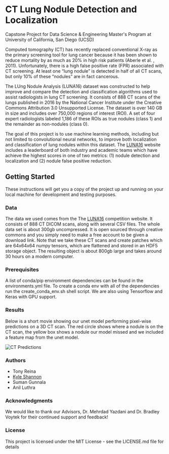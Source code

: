 # CT Lung Nodule Detection and Localization
Capstone Project for Data Science &amp; Engineering Master's Program at University of California, San Diego (UCSD)

Computed tomography (CT) has recently replaced conventional X-ray as the primary
screening tool for lung cancer because it has been shown to reduce mortality by as much as
20% in high risk patients (Aberle et al. , 2011). Unfortunately, there is a high false positive rate
(FPR) associated with CT screening. At least one “lung nodule” is detected in half of all CT
scans, but only 10% of these “nodules” are in fact cancerous.

The LUng Nodule Analysis (LUNA16) dataset was constructed to help improve and
compare the detection and classification algorithms used to assist radiologists in lung CT
screening. It consists of 888 CT scans of the lungs published in 2016 by the National Cancer
Institute under the Creative Commons Attribution 3.0 Unsupported License. The dataset is over
140 GB in size and includes over 750,000 regions of interest (ROI). A set of four expert
radiologists labeled 1,186 of these ROIs as true nodules (class 1) and the remainder as
non-nodules (class 0).

The goal of this project is to use machine learning methods, including but not limited to
convolutional neural networks, to improve both localization and classification of lung nodules
within this dataset. The [LUNA16](https://luna16.grand-challenge.org/home/) website includes a
leaderboard of both industry and academic teams which have achieve the highest scores in one
of two metrics: (1) nodule detection and localization and (2) nodule false positive reduction.

## Getting Started
These instructions will get you a copy of the project up and running on your local machine for development and testing purposes.

### Data
The data we used comes from the The [LUNA16](https://luna16.grand-challenge.org/home/) competition website. It consists of 888 CT DICOM scans, along with several CSV files. The whole data set is about 300gb uncompressed. It is open sourced through creative commons and you simply need to make a free account to be given a download link. Note that we take these CT scans and create patches which are 64x64x64 numpy tensors, which are flattened and stored in an HDF5 storage object. The resulting object is about 800gb large and takes around 30 hours on a modern computer. 

### Prerequisites
A list of conda/pip environment dependencies can be found in the environments.yml file. To create a conda env with all of the dependencies run the create_conda_env.sh shell script. We are also using Tensorflow and Keras with GPU support.

### Results
Below is a short movie showing our unet model performing pixel-wise predictions on a 3D CT scan. The red circle shows where a nodule is on the CT scan, the yellow box shows a nodule our model missed and we included a feature map from the unet model. 

![CT Predictions](./images/CT-prediction-results-unet.gif)

### Authors
- Tony Reina
- [Kyle Shannon](https://github.com/kshannon)
- Suman Gunnala
- Anil Luthra

### Acknowledgments
We would like to thank our Advisors, Dr. Mehrdad Yazdani and Dr. Bradley Voytek  for their continued support and feedback!

### License
This project is licensed under the MIT License - see the LICENSE.md file for details
